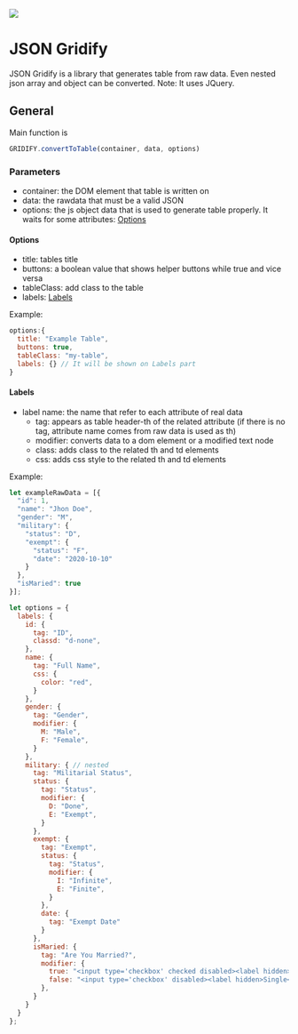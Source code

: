![](https://img.shields.io/badge/version-v0.1-blue)

# JSON Gridify
JSON Gridify is a library that generates table from raw data. Even nested json array and object can be converted.
Note: It uses JQuery. 

## General
Main function is 
```javascript
GRIDIFY.convertToTable(container, data, options)
```

### Parameters
+ container: the DOM element that table is written on
+ data: the rawdata that must be a valid JSON
+ options: the js object data that is used to generate table properly. It waits for some attributes: [Options](#options)

#### Options
+ title: tables title
+ buttons: a boolean value that shows helper buttons while true and vice versa
+ tableClass: add class to the table
+ labels: [Labels](#labels)

Example:
```javascript
options:{
  title: "Example Table",
  buttons: true,
  tableClass: "my-table",
  labels: {} // It will be shown on Labels part
}
```

#### Labels
 + label name: the name that refer to each attribute of real data
   + tag: appears as table header-th of the related attribute (if there is no tag, attribute name comes from raw data is used as th)
   + modifier: converts data to a dom element or a modified text node
   + class: adds class to the related th and td elements
   + css: adds css style to the related th and td elements
   
Example:
```javascript
let exampleRawData = [{
  "id": 1,
  "name": "Jhon Doe",
  "gender": "M",
  "military": {
    "status": "D",
    "exempt": {
      "status": "F",
      "date": "2020-10-10"
    }
  },
  "isMaried": true
}];

let options = {
  labels: {
    id: {
      tag: "ID",
      classd: "d-none",
    },
    name: {
      tag: "Full Name",
      css: {
        color: "red",
      }
    },
    gender: {
      tag: "Gender",
      modifier: {
        M: "Male",
        F: "Female",
      }
    },
    military: { // nested 
      tag: "Militarial Status",
      status: {
        tag: "Status",
        modifier: {
          D: "Done",
          E: "Exempt",
        }
      },
      exempt: {
        tag: "Exempt",
        status: {
          tag: "Status",
          modifier: {
            I: "Infinite",
            E: "Finite",
          }
        },
        date: {
          tag: "Exempt Date"
        }
      },
      isMaried: {
        tag: "Are You Married?",
        modifier: {
          true: "<input type='checkbox' checked disabled><label hidden>Married</label>",
          false: "<input type='checkbox' disabled><label hidden>Single</label>",
        },
      }
    }
  }
};
```
